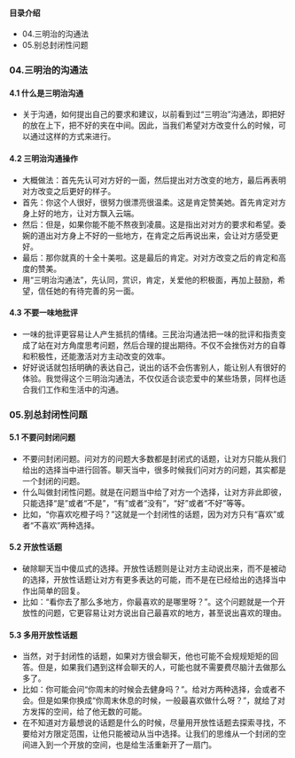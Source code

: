 #### 目录介绍
- 04.三明治的沟通法
- 05.别总封闭性问题




### 04.三明治的沟通法
#### 4.1 什么是三明治沟通
- 关于沟通，如何提出自己的要求和建议，以前看到过“三明治”沟通法，即把好的放在上下，把不好的夹在中间。因此，当我们希望对方改变什么的时候，可以通过这样的方式来进行。


#### 4.2 三明治沟通操作
- 大概做法：首先先认可对方好的一面，然后提出对方改变的地方，最后再表明对方改变之后更好的样子。
- 首先：你这个人很好，很努力很漂亮很温柔。这是肯定赞美她。首先肯定对方身上好的地方，让对方飘入云端。
- 然后：但是，如果你能不能不熬夜到凌晨。这是指出对对方的要求和希望。委婉的道出对方身上不好的一些地方，在肯定之后再说出来，会让对方感受更好。
- 最后：那你就真的十全十美啦。这是最后的肯定。对对方改变之后的肯定和高度的赞美。
- 用“三明治沟通法”，先认同，赏识，肯定，关爱他的积极面，再加上鼓励，希望，信任她的有待完善的另一面。


#### 4.3 不要一味地批评
- 一味的批评更容易让人产生抵抗的情绪。三民治沟通法把一味的批评和指责变成了站在对方角度思考问题，然后合理的提出期待。不仅不会挫伤对方的自尊和积极性，还能激活对方主动改变的效率。
- 好好说话就包括明确的表达自己，说出的话不会伤害别人，能让别人有很好的体验。我觉得这个三明治沟通法，不仅仅适合谈恋爱中的某些场景，同样也适合我们工作和生活中的沟通。


### 05.别总封闭性问题
#### 5.1 不要问封闭问题
- 不要问封闭问题。问对方的问题大多数都是封闭式的话题，让对方只能从我们给出的选择当中进行回答。聊天当中，很多时候我们问对方的问题，其实都是一个封闭的问题。
- 什么叫做封闭性问题。就是在问题当中给了对方一个选择，让对方非此即彼，只能选择“是”或者“不是”，“有”或者“没有”，“好”或者“不好”等等。
- 比如，“你喜欢吃橙子吗？”这就是一个封闭性的话题，因为对方只有“喜欢”或者“不喜欢”两种选择。


#### 5.2 开放性话题
- 破除聊天当中傻瓜式的选择。开放性话题则是让对方主动说出来，而不是被动的选择，开放性话题让对方有更多表达的可能，而不是在已经给出的选择当中作出简单的回复。
- 比如：“看你去了那么多地方，你最喜欢的是哪里呀？”。这个问题就是一个开放性的问题，它更容易让对方说出自己最喜欢的地方，甚至说出喜欢的理由。


#### 5.3 多用开放性话题
- 当然，对于封闭性的话题，如果对方很会聊天，他也可能不会规规矩矩的回答。但是，如果我们遇到这样会聊天的人，可能也就不需要费尽脑汁去做那么多了。
- 比如：你可能会问“你周末的时候会去健身吗？”。给对方两种选择，会或者不会。但是如果你换成“你周末休息的时候，一般最喜欢做什么呀？”，就给了对方发挥的空间，给了他无数的可能。
- 在不知道对方最想说的话题是什么的时候，尽量用开放性话题去探索寻找，不要给对方限定范围，让他只能被动从当中选择。让我们的思维从一个封闭的空间进入到一个开放的空间，也是给生活重新开了一扇门。








